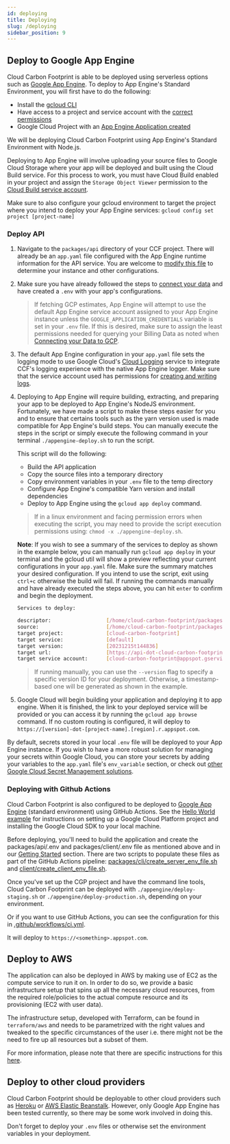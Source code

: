 ```yaml
---
id: deploying
title: Deploying
slug: /deploying
sidebar_position: 9
---
```


## Deploy to Google App Engine
<!-- NEW Instructions -->
Cloud Carbon Footprint is able to be deployed using serverless options such as [Google App Engine](https://cloud.google.com/appengine/). To deploy to App Engine's Standard Environment, you will first have to do the following:

- Install the [gcloud CLI](https://cloud.google.com/sdk/gcloud)
- Have access to a project and service account with the [correct permissions](https://cloud.google.com/appengine/docs/standard/roles)
- Google Cloud Project with an [App Engine Application created](https://cloud.google.com/appengine/docs/standard/nodejs/building-app/creating-project#creating-a-gcp-project)

We will be deploying Cloud Carbon Footprint using App Engine's Standard Environment with Node.js. 

Deploying to App Engine will involve uploading your source files to Google Cloud Storage where your app will be deployed and built using the Cloud Build service. For this process to work, you must have Cloud Build enabled in your project and assign the `Storage Object Viewer` permission to the [Cloud Build service account](https://cloud.google.com/build/docs/securing-builds/configure-access-for-cloud-build-service-account?_ga=2.60557161.-51432.1692371347&_gac=1.159431247.1702657875.Cj0KCQiAj_CrBhD-ARIsAIiMxT-mK3AQ_yjaD9oue_os4iogaIYcHMJycA4rgav3uX3Rp6qWxed9QuUaAsYaEALw_wcB#service-account-permissions-iam-page).

Make sure to also configure your gcloud environment to target the project where you intend to deploy your App Engine services: `gcloud config set project [project-name]`

### Deploy API

1. Navigate to the `packages/api` directory of your CCF project. There will already be an `app.yaml` file configured with the App Engine runtime information for the API service. You are welcome to [modify this file](https://cloud.google.com/appengine/docs/standard/reference/app-yaml?tab=node.js) to determine your instance and other configurations.

2. Make sure you have already followed the steps to [connect your data](./GettingStartedIntro.md#connecting-your-data) and have created a `.env` with your app's configurations.

    > If fetching GCP estimates, App Engine will attempt to use the default App Engine service account assigned to your App Engine instance unless the `GOOGLE_APPLICATION_CREDENTIALS` variable is set in your `.env` file. If this is desired, make sure to assign the least permissions needed for querying your Billing Data as noted when [Connecting your Data to GCP](../ConnectingData/GCP.md).

3. The default App Engine configuration in your `app.yaml` file sets the logging mode to use Google Cloud's [Cloud Logging](https://cloud.google.com/logging?hl=en) service to integrate CCF's logging experience with the native App Engine logger. Make sure that the service account used has permissions for [creating and writing logs](https://cloud.google.com/logging/docs/access-control#permissions_and_roles).

4. Deploying to App Engine will require building, extracting, and preparing your app to be deployed to App Engine's NodeJS environment. Fortunately, we have made a script to make these steps easier for you and to ensure that certains tools such as the yarn version used is made compatible for App Engine's build steps. You can manually execute the steps in the script or simply execute the following command in your terminal `./appengine-deploy.sh` to run the script.

    This script will do the following:

    * Build the API application
    * Copy the source files into a temporary directory
    * Copy environment variables in your `.env` file to the temp directory
    * Configure App Engine's compatible Yarn version and install dependencies
    * Deploy to App Engine using the `gcloud app deploy` command.

    > If in a linux environment and facing permission errors when executing the script, you may need to provide the script execution permissions using: `chmod -x ./appengine-deploy.sh`.
    

    **Note**: If you wish to see a summary of the services to deploy as shown in the example below, you can manually run `gcloud app deploy` in your terminal and the gcloud util will show a preview reflecting your current configurations in your `app.yaml` file. Make sure the summary matches your desired configuration. If you intend to use the script, exit using `ctrl+c` otherwise the build will fail. If running the commands manually and have already executed the steps above, you can hit `enter` to confirm and begin the deployment.

    ``` sh
    Services to deploy:

    descriptor:                  [/home/cloud-carbon-footprint/packages/api/app.yaml]
    source:                      [/home/cloud-carbon-footprint/packages/api]
    target project:              [cloud-carbon-footprint]
    target service:              [default]
    target version:              [20231215t144836]
    target url:                  [https://api-dot-cloud-carbon-footprint.ue.r.appspot.com]
    target service account:      [cloud-carbon-footprint@appspot.gserviceaccount.com]
    ```
    > If running manually, you can use the `--version` flag to specify a specific version ID for your deployment. Otherwise, a timestamp-based one will be generated as shown in the example.

5. Google Cloud will begin building your application and deploying it to app engine. When it is finished, the link to your deployed service will be provided or you can access it by running the `gcloud app browse` command. If no custom routing is configured, it will deploy to `https://[version]-dot-[project-name].[region].r.appspot.com`.

By default, secrets stored in your local `.env` file will be deployed to your App Engine instance. If you wish to have a more robust solution for managing your secrets within Google Cloud, you can store your secrets by adding your variables to the `app.yaml` file's `env_variable` section, or check out [other Google Cloud Secret Management solutions](https://cloud.google.com/secret-manager/docs/overview#choosing_a_secret_management_solution).

<!-- Old Instructions Below -->

### Deploying with Github Actions
Cloud Carbon Footprint is also configured to be deployed to [Google App Engine](https://cloud.google.com/appengine/) (standard environment) using GitHub Actions. See the [Hello World example](https://cloud.google.com/nodejs/getting-started/hello-world) for instructions on setting up a Google Cloud Platform project and installing the Google Cloud SDK to your local machine.

Before deploying, you'll need to build the application and create the packages/api/.env and packages/client/.env file as mentioned above and in our [Getting Started](./GettingStartedIntro.md) section. There are two scripts to populate these files as part of the GitHub Actions pipeline: [packages/cli/create_server_env_file.sh](https://github.com/cloud-carbon-footprint/cloud-carbon-footprint/blob/trunk/packages/api/create_server_env_file.sh) and [client/create_client_env_file.sh](https://github.com/cloud-carbon-footprint/cloud-carbon-footprint/blob/trunk/packages/client/create_client_env_file.sh).

Once you've set up the CGP project and have the command line tools, Cloud Carbon Footprint can be deployed with `./appengine/deploy-staging.sh` or `./appengine/deploy-production.sh`, depending on your environment.

Or if you want to use GitHub Actions, you can see the configuration for this in [.github/workflows/ci.yml](https://github.com/cloud-carbon-footprint/cloud-carbon-footprint/blob/trunk/.github/workflows/ci.yml).

It will deploy to `https://<something>.appspot.com`.

## Deploy to AWS

The application can also be deployed in AWS by making use of EC2 as the compute service to run it on. In order to do so, we provide a basic infrastructure setup that spins up all the necessary cloud resources, from the required role/policies to the actual compute resource and its provisioning (EC2 with user data).

The infrastructure setup, developed with Terraform, can be found in `terraform/aws` and needs to be parametrized with the right values and tweaked to the specific circumstances of the user i.e. there might not be the need to fire up all resources but a subset of them.

For more information, please note that there are specific instructions for this [here](https://github.com/cloud-carbon-footprint/cloud-carbon-footprint/blob/trunk/terraform/aws/README.md).

## Deploy to other cloud providers

Cloud Carbon Footprint should be deployable to other cloud providers such as [Heroku](https://www.heroku.com/) or [AWS Elastic Beanstalk](https://aws.amazon.com/elasticbeanstalk/). However, only Google App Engine has been tested currently, so there may be some work involved in doing this.

Don't forget to deploy your `.env` files or otherwise set the environment variables in your deployment.
